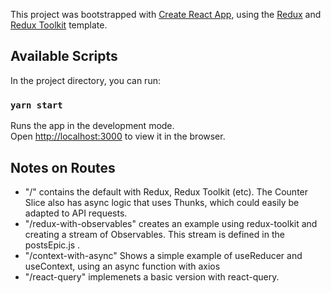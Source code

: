 This project was bootstrapped with [Create React App](https://github.com/facebook/create-react-app), using the [Redux](https://redux.js.org/) and [Redux Toolkit](https://redux-toolkit.js.org/) template.

## Available Scripts

In the project directory, you can run:

### `yarn start`

Runs the app in the development mode.<br />
Open [http://localhost:3000](http://localhost:3000) to view it in the browser.

## Notes on Routes

- "/" contains the default with Redux, Redux Toolkit (etc). The Counter Slice also has async logic that uses Thunks, which could easily be adapted to API requests.
- "/redux-with-observables" creates an example using redux-toolkit and creating a stream of Observables. This stream is defined in the postsEpic.js .
- "/context-with-async" Shows a simple example of useReducer and useContext, using an async function with axios
- "/react-query" implemenets a basic version with react-query.
